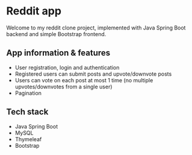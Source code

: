 # Reddit app
Welcome to my reddit clone project, implemented with Java Spring Boot backend and simple Bootstrap frontend.

## App information & features
- User registration, login and authentication
- Registered users can submit posts and upvote/downvote posts
- Users can vote on each post at most 1 time (no multiple upvotes/downvotes from a single user)
- Pagination

## Tech stack
- Java Spring Boot
- MySQL
- Thymeleaf
- Bootstrap
